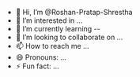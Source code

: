 - 👋 Hi, I’m @Roshan-Pratap-Shrestha
- 👀 I’m interested in ...
- 🌱 I’m currently learning --
- 💞️ I’m looking to collaborate on ...
- 📫 How to reach me ...
- 😄 Pronouns: ...
- ⚡ Fun fact: ...

<!---
Roshan-Pratap-Shrestha/Roshan-Pratap-Shrestha is a ✨ special ✨ repository because its `README.md` (this file) appears on your GitHub profile.
You can click the Preview link to take a look at your changes.
--->
